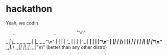 # hackathon
Yeah, we codin

       _                 _         "\n"
 _   _| |__  _   _ _ __ | |_ _   _ "\n"
| | | | '_ \| | | | '_ \| __| | | |"\n"
| |_| | |_) | |_| | | | | |_| |_| |"\n"
 \__,_|_.__/ \__,_|_| |_|\__|\__,_|"\n"
 (better than any other distro)
 
 
